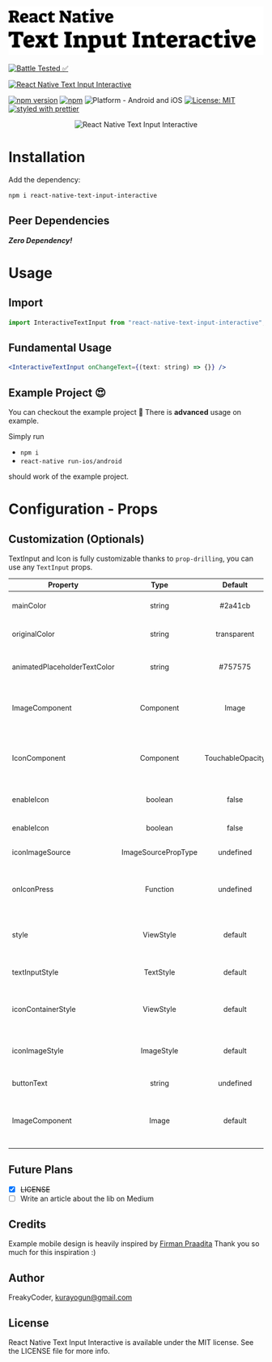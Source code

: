 <img alt="React Native Text Input Interactive" src="assets/logo.png" width="1050"/>

[![Battle Tested ✅](https://img.shields.io/badge/-Battle--Tested%20%E2%9C%85-03666e?style=for-the-badge)](https://github.com/WrathChaos/react-native-text-input-interactive)

[![React Native Text Input Interactive](https://img.shields.io/badge/-Extremely%20easy%20to%20create%20a%20React%20Native%20Component%20Library%20with%20both%20Stateful%20and%20Functional%20Component%20Examples-orange?style=for-the-badge)](https://github.com/WrathChaos/react-native-text-input-interactive)

[![npm version](https://img.shields.io/npm/v/react-native-text-input-interactive.svg?style=for-the-badge)](https://www.npmjs.com/package/react-native-text-input-interactive)
[![npm](https://img.shields.io/npm/dt/react-native-text-input-interactive.svg?style=for-the-badge)](https://www.npmjs.com/package/react-native-text-input-interactive)
![Platform - Android and iOS](https://img.shields.io/badge/platform-Android%20%7C%20iOS-blue.svg?style=for-the-badge)
[![License: MIT](https://img.shields.io/badge/License-MIT-green.svg?style=for-the-badge)](https://opensource.org/licenses/MIT)
[![styled with prettier](https://img.shields.io/badge/styled_with-prettier-ff69b4.svg?style=for-the-badge)](https://github.com/prettier/prettier)

<p align="center">
  <img alt="React Native Text Input Interactive"
        src="assets/Screenshots/react-native-text-input-interactive.gif" />
</p>

# Installation

Add the dependency:

```bash
npm i react-native-text-input-interactive
```

## Peer Dependencies

<b><i>Zero Dependency!</i></b>

# Usage

## Import

```jsx
import InteractiveTextInput from "react-native-text-input-interactive";
```

## Fundamental Usage

```jsx
<InteractiveTextInput onChangeText={(text: string) => {}} />
```

## Example Project 😍

You can checkout the example project 🥰
There is **advanced** usage on example.

Simply run

- `npm i`
- `react-native run-ios/android`

should work of the example project.

# Configuration - Props

## Customization (Optionals)

TextInput and Icon is fully customizable thanks to `prop-drilling`, you can use any `TextInput` props.

| Property                     |        Type         |     Default      | Description                                                                                                           |
| ---------------------------- | :-----------------: | :--------------: | --------------------------------------------------------------------------------------------------------------------- |
| mainColor                    |       string        |     #2a41cb      | change the main animated color                                                                                        |
| originalColor                |       string        |   transparent    | change the original/default animated color                                                                            |
| animatedPlaceholderTextColor |       string        |     #757575      | change the placeholder text animated color                                                                            |
| ImageComponent               |      Component      |      Image       | set your own image component such as; `FastImage`                                                                     |
| IconComponent                |      Component      | TouchableOpacity | set your own icon component such as; [react-native-bounceable](https://github.com/WrathChaos/react-native-bounceable) |
| enableIcon                   |       boolean       |      false       | set the true for using the right sided icon                                                                           |
| enableIcon                   |       boolean       |      false       | set the true for using the right sided icon                                                                           |
| iconImageSource              | ImageSourcePropType |    undefined     | set the icon image                                                                                                    |
| onIconPress                  |      Function       |    undefined     | set your own logic for the icon button functionality when the icon is pressed                                         |
| style                        |      ViewStyle      |     default      | set or override the style object for the main container                                                               |
| textInputStyle               |      TextStyle      |     default      | set or override the style object for the text input itself                                                            |
| iconContainerStyle           |      ViewStyle      |     default      | set or override the style object for the icon container                                                               |
| iconImageStyle               |     ImageStyle      |     default      | set or override the style object for the icon image style                                                             |
| buttonText                   |       string        |    undefined     | change the button's text                                                                                              |
| ImageComponent               |        Image        |     default      | set your own component instead of default react-native Image component                                                |

## Future Plans

- [x] ~~LICENSE~~
- [ ] Write an article about the lib on Medium

## Credits

Example mobile design is heavily inspired by [Firman Praadita](https://dribbble.com/shots/14944967-On-Boarding-Money-Management-App/attachments/6661899?mode=media)
Thank you so much for this inspiration :)

## Author

FreakyCoder, kurayogun@gmail.com

## License

React Native Text Input Interactive is available under the MIT license. See the LICENSE file for more info.
